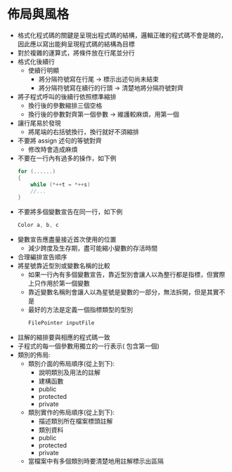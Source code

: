 # 佈局與風格
* 格式化程式碼的關鍵是呈現出程式碼的結構，邏輯正確的程式碼不會是醜的，因此應以寫出能夠呈現程式碼的結構為目標
* 對於複雜的運算式，將條件放在行尾並分行
* 格式化後續行
	* 使續行明顯
		* 將分隔符號寫在行尾 -> 標示出述句尚未結束
		* 將分隔符號寫在續行的行頭 -> 清楚地將分隔符號對齊
* 將子程式呼叫的後續行依照標準縮排
	* 換行後的參數縮排三個空格
	* 換行後的參數對齊第一個參數 -> 維護較麻煩，用第一個
* 讓行尾易於發現
	* 將尾端的右括號換行，換行就好不須縮排
* 不要將 assign 述句的等號對齊
	* 修改時會造成麻煩
* 不要在一行內有過多的操作，如下例
	```c++
	for (......)
	{
		while (*++t = *++s)
		//...
	}
	```
* 不要將多個變數宣告在同一行，如下例
	```c++
	Color a, b, c
	```
* 變數宣告應盡量接近首次使用的位置
	* 減少跨度及生存期，盡可能縮小變數的存活時間
* 合理編排宣告順序
* 將星號靠近型別或變數名稱的比較
	* 如果一行內有多個變數宣告，靠近型別會讓人以為整行都是指標，但實際上只作用於第一個變數
	* 靠近變數名稱則會讓人以為星號是變數的一部分，無法拆開，但是其實不是
	* 最好的方法是定義一個指標類型的型別
		```c++
		FilePointer inputFile
		```
* 註解的縮排要與相應的程式碼一致
* 子程式的每一個參數用獨立的一行表示( 包含第一個)
* 類別的佈局:
	* 類別介面的佈局順序(從上到下): 
		* 說明類別及用法的註解
		* 建構函數
		* public
		* protected
		* private
	* 類別實作的佈局順序(從上到下): 
		* 描述類別所在檔案標頭註解
		* 類別資料
		* public
		* protected
		* private
	* 當檔案中有多個類別時要清楚地用註解標示出區隔
<!--stackedit_data:
eyJoaXN0b3J5IjpbLTk4ODU4MjY5Nyw1MjQ5OTIzMywtMTA1Nz
I5NTA4LDE1MzI3MjY3NTYsNzgzMzIyMjEyLDE1NjQ4NDMxMywt
MTE0NzU0MDY3OCwxNDUwNTM1ODI0XX0=
-->